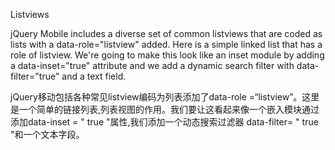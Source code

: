 
Listviews

jQuery Mobile includes a diverse set of common listviews that are coded as lists with a data-role="listview" added. Here is a simple linked list that has a role of listview. We're going to make this look like an inset module by adding a data-inset="true" attribute and we add a dynamic search filter with data-filter="true" and a text field.

jQuery移动包括各种常见listview编码为列表添加了data-role =“listview”。这里是一个简单的链接列表,列表视图的作用。我们要让这看起来像一个嵌入模块通过添加data-inset = " true "属性,我们添加一个动态搜索过滤器 data-filter= " true "和一个文本字段。